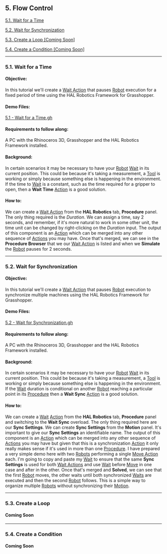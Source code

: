 ## 5. Flow Control

[5.1. Wait for a Time](#5.1.-wait-for-a-time)

[5.2. Wait for Synchronization](#5.2.-wait-for-synchronization)

[5.3. Create a Loop \[Coming Soon\]](#5.3.-create-a-loop)

[5.4. Create a Condition \[Coming Soon\]](#5.4.-create-a-condition)

---
### 5.1. Wait for a Time

#### Objective:

In this tutorial we'll create a [Wait Action](../../Overview/Glossary.md#wait-action) that pauses [Robot](../../Overview/Glossary.md#manipulator) execution for a fixed period of time using the HAL Robotics Framework for Grasshopper.

#### Demo Files:

[5.1 - Wait for a Time.gh](../ExampleFiles/Tutorials/5.1%20-%20Wait%20for%20a%20Time.gh)

#### Requirements to follow along:

A PC with the Rhinoceros 3D, Grasshopper and the HAL Robotics Framework installed.

#### Background:

In certain scenarios it may be necessary to have your [Robot](../../Overview/Glossary.md#manipulator) [Wait](../../Overview/Glossary.md#wait-action) in its current position. This could be because it's taking a measurement, a [Tool](../../Overview/Glossary.md#end-effector) is working or simply because something else is happening in the environment. If the time to [Wait](../../Overview/Glossary.md#wait-action) is a constant, such as the time required for a gripper to open, then a **Wait Time** [Action](../../Overview/Glossary.md#action) is a good solution.

#### How to:

We can create a [Wait Action](../../Overview/Glossary.md#wait-action) from the **HAL Robotics** tab, **Procedure** panel. The only thing required is the _Duration_. We can assign a time, say 2 seconds, and remember, if it's more natural to work in some other unit, the time unit can be changed by right-clicking on the _Duration_ input. The output of this component is an [Action](../../Overview/Glossary.md#action) which can be merged into any other sequence of [Actions](../../Overview/Glossary.md#action) you may have. Once that's merged, we can see in the **Procedure Browser** that we our [Wait Action](../../Overview/Glossary.md#wait-action) is listed and when we **Simulate** the [Robot](../../Overview/Glossary.md#manipulator) pauses for 2 seconds.

---
### 5.2. Wait for Synchronization

#### Objective:

In this tutorial we'll create a [Wait Action](../../Overview/Glossary.md#wait-action) that pauses [Robot](../../Overview/Glossary.md#manipulator) execution to synchronize multiple machines using the HAL Robotics Framework for Grasshopper.

#### Demo Files:

[5.2 - Wait for Synchronization.gh](../ExampleFiles/Tutorials/5.2%20-%20Wait%20for%20Synchronization.gh)

#### Requirements to follow along:

A PC with the Rhinoceros 3D, Grasshopper and the HAL Robotics Framework installed.

#### Background:

In certain scenarios it may be necessary to have your [Robot](../../Overview/Glossary.md#manipulator) [Wait](../../Overview/Glossary.md#wait-action) in its current position. This could be because it's taking a measurement, a [Tool](../../Overview/Glossary.md#end-effector) is working or simply because something else is happening in the environment. If the [Wait](../../Overview/Glossary.md#wait-action) duration is conditional on another [Robot](../../Overview/Glossary.md#manipulator) reaching a particular point in its [Procedure](../../Overview/Glossary.md#procedure) then a **Wait Sync** [Action](../../Overview/Glossary.md#action) is a good solution.

#### How to:

We can create a [Wait](../../Overview/Glossary.md#wait-action) [Action](../../Overview/Glossary.md#action) from the **HAL Robotics** tab, **Procedure** panel and switching to the **Wait Sync** overload. The only thing required here are our **Sync Settings**. We can create **Sync Settings** from the **Motion** panel. It's important to give our **Sync Settings** an identifiable name. The output of this component is an [Action](../../Overview/Glossary.md#action) which can be merged into any other sequence of [Actions](../../Overview/Glossary.md#action) you may have but given that this is a synchronization [Action](../../Overview/Glossary.md#action) it only really makes sense if it's used in more than one [Procedure](../../Overview/Glossary.md#procedure). I have prepared a very simple demo here with two [Robots](../../Overview/Glossary.md#manipulator) performing a single [Move Action](../../Overview/Glossary.md#motion-action) each. I'm going to copy and paste my [Wait](../../Overview/Glossary.md#wait-action) to ensure that the same **Sync Settings** is used for both [Wait Actions](../../Overview/Glossary.md#wait-action) and use [Wait](../../Overview/Glossary.md#wait-action) before [Move](../../Overview/Glossary.md#motion-action) in one case and after in the other. Once that's merged and **Solved**, we can see that the first [Robot](../../Overview/Glossary.md#manipulator) moves, the other waits until both synchronized [Waits](../../Overview/Glossary.md#wait-action) are executed and then the second [Robot](../../Overview/Glossary.md#manipulator) follows. This is a simple way to organize multiple [Robots](../../Overview/Glossary.md#manipulator) without synchronizing their [Motion](../../Overview/Glossary.md#motion-action).

---
### 5.3. Create a Loop
#### Coming Soon

---
### 5.4. Create a Condition
#### Coming Soon